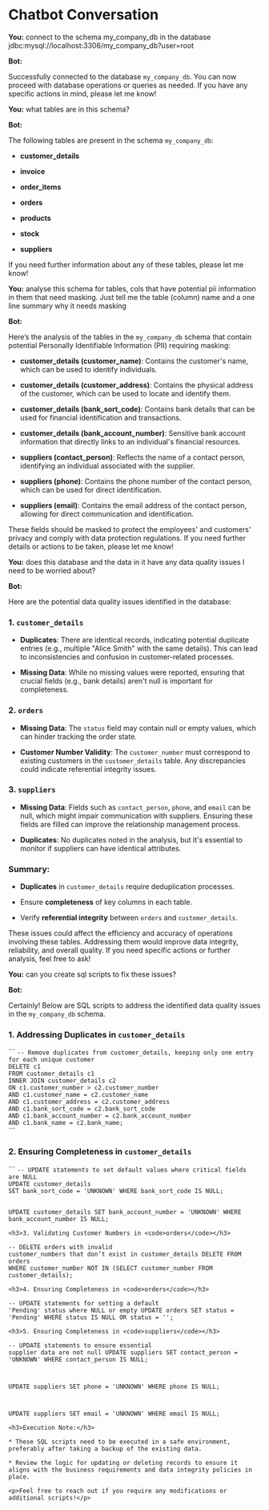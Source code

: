 # Chatbot Conversation

**You:**
connect to the schema my_company_db in the database jdbc:mysql://localhost:3306/my_company_db?user=root

**Bot:**
<p>Successfully connected to the database <code>my_company_db</code>. You can now proceed with database operations or queries as needed. If you have any specific actions in mind, please let me know!</p>


**You:**
what tables are in this schema?

**Bot:**
<p>The following tables are present in the schema <code>my_company_db</code>:</p>

* <strong>customer_details</strong>

* <strong>invoice</strong>

* <strong>order_items</strong>

* <strong>orders</strong>

* <strong>products</strong>

* <strong>stock</strong>

* <strong>suppliers</strong>

<p>If you need further information about any of these tables, please let me know!</p>


**You:**
analyse this schema for tables, cols that have potential pii information in them that need masking. Just tell me the table (column) name and a one line summary why it needs masking

**Bot:**
<p>Here’s the analysis of the tables in the <code>my_company_db</code> schema that contain potential Personally Identifiable Information (PII) requiring masking:</p>

* <strong>customer_details (customer_name)</strong>: Contains the customer's name, which can be used to identify individuals.

* <strong>customer_details (customer_address)</strong>: Contains the physical address of the customer, which can be used to locate and identify them.

* <strong>customer_details (bank_sort_code)</strong>: Contains bank details that can be used for financial identification and transactions.

* <strong>customer_details (bank_account_number)</strong>: Sensitive bank account information that directly links to an individual's financial resources.

* <strong>suppliers (contact_person)</strong>: Reflects the name of a contact person, identifying an individual associated with the supplier.

* <strong>suppliers (phone)</strong>: Contains the phone number of the contact person, which can be used for direct identification.

* <strong>suppliers (email)</strong>: Contains the email address of the contact person, allowing for direct communication and identification.

<p>These fields should be masked to protect the employees' and customers' privacy and comply with data protection regulations. If you need further details or actions to be taken, please let me know!</p>


**You:**
does this database and the data in it have any data quality issues I need to be worried about?

**Bot:**
<p>Here are the potential data quality issues identified in the database:</p>
<h3>1. <code>customer_details</code></h3>

* <strong>Duplicates</strong>: There are identical records, indicating potential duplicate entries (e.g., multiple "Alice Smith" with the same details). This can lead to inconsistencies and confusion in customer-related processes.

* <strong>Missing Data</strong>: While no missing values were reported, ensuring that crucial fields (e.g., bank details) aren't null is important for completeness.

<h3>2. <code>orders</code></h3>

* <strong>Missing Data</strong>: The <code>status</code> field may contain null or empty values, which can hinder tracking the order state.

* <strong>Customer Number Validity</strong>: The <code>customer_number</code> must correspond to existing customers in the <code>customer_details</code> table. Any discrepancies could indicate referential integrity issues.

<h3>3. <code>suppliers</code></h3>

* <strong>Missing Data</strong>: Fields such as <code>contact_person</code>, <code>phone</code>, and <code>email</code> can be null, which might impair communication with suppliers. Ensuring these fields are filled can improve the relationship management process.

* <strong>Duplicates</strong>: No duplicates noted in the analysis, but it's essential to monitor if suppliers can have identical attributes.

<h3>Summary:</h3>

* <strong>Duplicates</strong> in <code>customer_details</code> require deduplication processes.

* Ensure <strong>completeness</strong> of key columns in each table.

* Verify <strong>referential integrity</strong> between <code>orders</code> and <code>customer_details</code>.

<p>These issues could affect the efficiency and accuracy of operations involving these tables. Addressing them would improve data integrity, reliability, and overall quality. If you need specific actions or further analysis, feel free to ask!</p>


**You:**
can you create sql scripts to fix these issues?

**Bot:**
<p>Certainly! Below are SQL scripts to address the identified data quality issues in the <code>my_company_db</code> schema.</p>
<h3>1. Addressing Duplicates in <code>customer_details</code></h3>
```
<code class="language-sql">-- Remove duplicates from customer_details, keeping only one entry for each unique customer
DELETE c1
FROM customer_details c1
INNER JOIN customer_details c2
ON c1.customer_number > c2.customer_number 
AND c1.customer_name = c2.customer_name 
AND c1.customer_address = c2.customer_address
AND c1.bank_sort_code = c2.bank_sort_code 
AND c1.bank_account_number = c2.bank_account_number 
AND c1.bank_name = c2.bank_name;
</code>
```
<h3>2. Ensuring Completeness in <code>customer_details</code></h3>
```
<code class="language-sql">-- UPDATE statements to set default values where critical fields are NULL
UPDATE customer_details
SET bank_sort_code = 'UNKNOWN' WHERE bank_sort_code IS NULL;

UPDATE customer_details
SET bank_account_number = 'UNKNOWN' WHERE bank_account_number IS NULL;
</code>
```
<h3>3. Validating Customer Numbers in <code>orders</code></h3>
```
<code class="language-sql">-- DELETE orders with invalid customer_numbers that don’t exist in customer_details
DELETE FROM orders
WHERE customer_number NOT IN (SELECT customer_number FROM customer_details);
</code>
```
<h3>4. Ensuring Completeness in <code>orders</code></h3>
```
<code class="language-sql">-- UPDATE statements for setting a default 'Pending' status where NULL or empty
UPDATE orders 
SET status = 'Pending' WHERE status IS NULL OR status = '';
</code>
```
<h3>5. Ensuring Completeness in <code>suppliers</code></h3>
```
<code class="language-sql">-- UPDATE statements to ensure essential supplier data are not null
UPDATE suppliers 
SET contact_person = 'UNKNOWN' WHERE contact_person IS NULL;

UPDATE suppliers 
SET phone = 'UNKNOWN' WHERE phone IS NULL;

UPDATE suppliers 
SET email = 'UNKNOWN' WHERE email IS NULL;
</code>
```
<h3>Execution Note:</h3>

* These SQL scripts need to be executed in a safe environment, preferably after taking a backup of the existing data.

* Review the logic for updating or deleting records to ensure it aligns with the business requirements and data integrity policies in place.

<p>Feel free to reach out if you require any modifications or additional scripts!</p>



